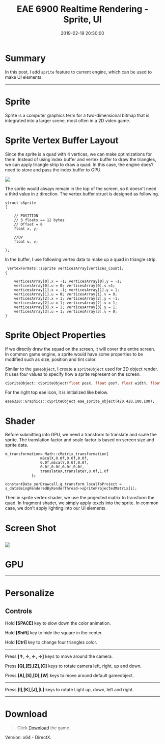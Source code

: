 ﻿---
title: EAE 6900 Realtime Rendering - Sprite, UI
date: 2019-02-19 20:30:00
tags: 
- Entertainment Arts Engineering 
- Realtime Rendering
- Gamma
- EAE 6900
categories: 
- Game Engine
- Realtime Rendering
thumbnail: https://i.loli.net/2019/04/22/5cbd3b1b28628.gif
toc: true
---

# Summary 

In this post, I add `sprite` feature to current engine, which can be used to make UI elements.  

<!--more--> 
---

# Sprite

Sprite is a computer graphics term for a two-dimensional bitmap that is integrated into a larger scene, most often in a 2D video game.


# Sprite Vertex Buffer Layout

Since the sprite is a quad with 4 vertices, we can make optimizations for them. Instead of using index buffer and vertex buffer to draw the triangles, we can apply triangle strip to draw a quad. In this case, the engine does't need to store and pass the index buffer to GPU. 

![](https://i.loli.net/2019/04/22/5cbd3f6325e67.png)


The sprite would always remain in the top of the screen, so it doesn't need a third value in z direction. The vertex buffer struct is designed as following.

```
struct sSprite
{
	
	// POSITION
	// 3 floats == 12 bytes
	// Offset = 0		
	float x, y;

	//UV
	float u, v;

};

```

In the buffer, I use following vertex data to make up a quad in triangle strip. 

```
 VertexFormats::sSprite verticesArray[vertices_Count];
{

	verticesArray[0].x = -1; verticesArray[0].y = -1; 
	verticesArray[0].u = 0; verticesArray[0].v =1;
	verticesArray[1].x = -1; verticesArray[1].y = 1;  
	verticesArray[1].u = 0; verticesArray[1].v = 0;
	verticesArray[2].x = 1; verticesArray[2].y = -1; 
	verticesArray[2].u = 1; verticesArray[2].v = 1;
	verticesArray[3].x = 1; verticesArray[3].y = 1;   
	verticesArray[3].u = 1; verticesArray[3].v = 0;
}
```

# Sprite Object Properties

If we directly draw the squad on the screen, it will cover the entire screen. In common game engine, a sprite would have some properties to be modified such as size, position and tint color.  


Similar to the `gameobject`, I create a `spriteObject` used for 2D object render. It uses four values to specify how a sprite represent on the screen. 

``` C++
cSpriteObject::cSpriteObject(float posX, float posY, float width, float height)

```

For the right top eae icon, it is initialized like below.

```
eae6320::Graphics::cSpriteObject eae_sprite_object(420,420,100,100);

```




# Shader 

Before submitting into GPU, we need a  transform to translate and scale the sprite. The translation factor and scale factor is based on screen size and sprite data.

```
m_transformation= Math::cMatrix_transformation{
				mScalX,0.0f,0.0f,0.0f,
				0.0f,mScalY,0.0f,0.0f,
				0.0f,0.0f,0.0f,0.0f,
				translateX,translateY,0.0f,1.0f
			};
```

```
constantData_perDrawcall.g_transform_localToProject = 
s_dataBeingRenderedByRenderThread->spriteProjectedMatrix[i];
```

Then in sprite vertex shader, we use the projected matrix to transform the quad. In fragment shader, we simply apply texels into the sprite. In common case, we don't apply lighting into our UI elements. 



# Screen Shot

![](https://i.loli.net/2019/04/22/5cbd3b1b28628.gif)
---


# GPU 





---


# Personalize

## Controls

Hold **[SPACE]** key to slow down the color animation. 

Hold **[Shift]** key to hide the square in the center.

Hold **[Ctrl]** key to change four triangles color.

---

Press **[↑, ↓, ←, →]** keys to move around the camera. 

Press **[Q],[E],[Z],[C]** keys to rotate camera left, right, up and down.

Press **[A],[S],[D],[W]** keys to move around default gameobject.

---


Press **[I],[K],[J],[L]** keys to rotate Light up, down, left and right.

***
 



# Download

> Click [Download](https://chenmi-ink-1252570167.cos.na-siliconvalley.myqcloud.com/EAE6320/RTR08.zip) the game.

Version: x64 - DirectX.




